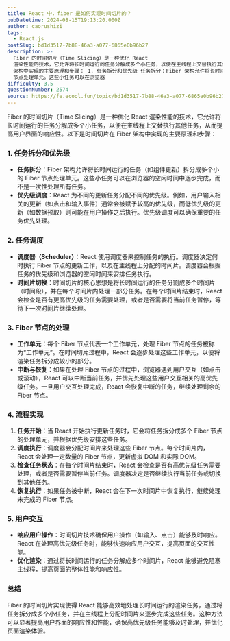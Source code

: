 ```yaml
---
title: React 中，fiber 是如何实现时间切片的？
pubDatetime: 2024-08-15T19:13:20.000Z
author: caorushizi
tags:
  - React.js
postSlug: bd1d3517-7b88-46a3-a077-6865e0b96b27
description: >-
  Fiber 的时间切片（Time Slicing）是一种优化 React
  渲染性能的技术，它允许将长时间运行的任务分解成多个小任务，以便在主线程上交替执行其他任务，从而提高用户界面的响应性。以下是时间切片在 Fiber
  架构中实现的主要原理和步骤： 1. 任务拆分和优先级 任务拆分：Fiber 架构允许将长时间运行的任务（如组件更新）拆分成多个小的 Fiber
  节点处理单元。这些小任务可以在浏览器
difficulty: 3.5
questionNumber: 2574
source: https://fe.ecool.fun/topic/bd1d3517-7b88-46a3-a077-6865e0b96b27
---
```


Fiber 的时间切片（Time Slicing）是一种优化 React 渲染性能的技术，它允许将长时间运行的任务分解成多个小任务，以便在主线程上交替执行其他任务，从而提高用户界面的响应性。以下是时间切片在 Fiber 架构中实现的主要原理和步骤：

### **1. 任务拆分和优先级**

- **任务拆分**：Fiber 架构允许将长时间运行的任务（如组件更新）拆分成多个小的 Fiber 节点处理单元。这些小任务可以在浏览器的空闲时间中逐步完成，而不是一次性处理所有任务。
- **优先级调度**：React 为不同的更新任务分配不同的优先级。例如，用户输入相关的更新（如点击和输入事件）通常会被赋予较高的优先级，而低优先级的更新（如数据预取）则可能在用户操作之后执行。优先级调度可以确保重要的任务优先处理。

### **2. 任务调度**

- **调度器（Scheduler）**：React 使用调度器来控制任务的执行。调度器决定何时执行 Fiber 节点的更新工作，以及在主线程上分配的时间片。调度器会根据任务的优先级和浏览器的空闲时间来安排任务执行。
- **时间片切换**：时间切片的核心思想是将长时间运行的任务分割成多个时间片（时间段），并在每个时间片内处理一部分任务。在每个时间片结束时，React 会检查是否有更高优先级的任务需要处理，或者是否需要将当前任务暂停，等待下一次时间片继续处理。

### **3. Fiber 节点的处理**

- **工作单元**：每个 Fiber 节点代表一个工作单元，处理 Fiber 节点的任务被称为“工作单元”。在时间切片过程中，React 会逐步处理这些工作单元，以便将渲染任务拆分成较小的部分。
- **中断与恢复**：如果在处理 Fiber 节点的过程中，浏览器遇到用户交互（如点击或滚动），React 可以中断当前任务，并优先处理这些用户交互相关的高优先级任务。一旦用户交互处理完成，React 会恢复中断的任务，继续处理剩余的 Fiber 节点。

### **4. 流程实现**

1. **任务开始**：当 React 开始执行更新任务时，它会将任务拆分成多个 Fiber 节点的处理单元，并根据优先级安排这些任务。
2. **调度执行**：调度器会分配时间片来处理这些 Fiber 节点。每个时间片内，React 会处理一定数量的 Fiber 节点，更新虚拟 DOM 和实际 DOM。
3. **检查任务状态**：在每个时间片结束时，React 会检查是否有高优先级任务需要处理，或者是否需要暂停当前任务。调度器决定是否继续执行当前任务或切换到其他任务。
4. **恢复执行**：如果任务被中断，React 会在下一次时间片中恢复执行，继续处理未完成的 Fiber 节点。

### **5. 用户交互**

- **响应用户操作**：时间切片技术确保用户操作（如输入、点击）能够及时响应。React 在处理高优先级任务时，能够快速响应用户交互，提高页面的交互性能。
- **优化渲染**：通过将长时间运行的任务分解成多个时间片，React 能够避免阻塞主线程，提高页面的整体性能和响应性。

### **总结**

Fiber 的时间切片实现使得 React 能够高效地处理长时间运行的渲染任务，通过将任务拆分成多个小任务，并在主线程上分配时间片来逐步完成这些任务。这种方法可以显著提高用户界面的响应性和性能，确保高优先级任务能够及时处理，并优化页面渲染体验。
